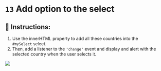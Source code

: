 # `13` Add option to the select

## 📝 Instructions:
1. Use the innerHTML property to add all these countries into the `#mySelect` select. 
2. Then, add a listener to the `'change'` event and display and alert with the selected country when the user selects it.

![](https://storage.googleapis.com/replit/images/1497055203778_4a084e5762b72d8770dac1c95941de0c.gif)